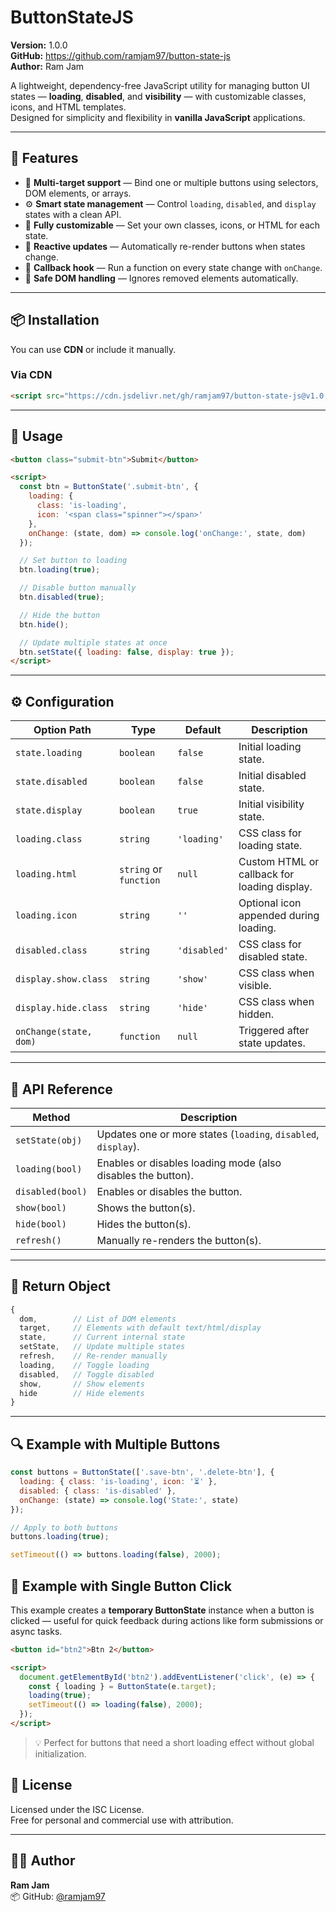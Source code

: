# ButtonStateJS

**Version:** 1.0.0  
**GitHub:** https://github.com/ramjam97/button-state-js     
**Author:** Ram Jam



A lightweight, dependency-free JavaScript utility for managing button UI states — **loading**, **disabled**, and **visibility** — with customizable classes, icons, and HTML templates.  
Designed for simplicity and flexibility in **vanilla JavaScript** applications.

---


## 🌟 Features

- 🎯 **Multi-target support** — Bind one or multiple buttons using selectors, DOM elements, or arrays.  
- ⚙️ **Smart state management** — Control `loading`, `disabled`, and `display` states with a clean API.  
- 🎨 **Fully customizable** — Set your own classes, icons, or HTML for each state.  
- 🔁 **Reactive updates** — Automatically re-render buttons when states change.  
- 🧠 **Callback hook** — Run a function on every state change with `onChange`.  
- 🧱 **Safe DOM handling** — Ignores removed elements automatically.  

---

## 📦 Installation

You can use **CDN** or include it manually.

### Via CDN
```html
<script src="https://cdn.jsdelivr.net/gh/ramjam97/button-state-js@v1.0.0/dist/index.min.js"></script>

```

---

## 🚀 Usage
```html
<button class="submit-btn">Submit</button>

<script>
  const btn = ButtonState('.submit-btn', {
    loading: { 
      class: 'is-loading',
      icon: '<span class="spinner"></span>'
    },
    onChange: (state, dom) => console.log('onChange:', state, dom)
  });

  // Set button to loading
  btn.loading(true);

  // Disable button manually
  btn.disabled(true);

  // Hide the button
  btn.hide();

  // Update multiple states at once
  btn.setState({ loading: false, display: true });
</script>
```

---

## ⚙️ Configuration
| Option Path            | Type                   | Default      | Description                                  |
| ---------------------- | ---------------------- | ------------ | -------------------------------------------- |
| `state.loading`        | `boolean`              | `false`      | Initial loading state.                       |
| `state.disabled`       | `boolean`              | `false`      | Initial disabled state.                      |
| `state.display`        | `boolean`              | `true`       | Initial visibility state.                    |
| `loading.class`        | `string`               | `'loading'`  | CSS class for loading state.                 |
| `loading.html`         | `string` or `function` | `null`       | Custom HTML or callback for loading display. |
| `loading.icon`         | `string`               | `''`         | Optional icon appended during loading.       |
| `disabled.class`       | `string`               | `'disabled'` | CSS class for disabled state.                |
| `display.show.class`   | `string`               | `'show'`     | CSS class when visible.                      |
| `display.hide.class`   | `string`               | `'hide'`     | CSS class when hidden.                       |
| `onChange(state, dom)` | `function`             | `null`       | Triggered after state updates.               |


---

## 🧠 API Reference
| Method           | Description                                                    |
| ---------------- | -------------------------------------------------------------- |
| `setState(obj)`  | Updates one or more states (`loading`, `disabled`, `display`). |
| `loading(bool)`  | Enables or disables loading mode (also disables the button).   |
| `disabled(bool)` | Enables or disables the button.                                |
| `show(bool)`     | Shows the button(s).                                           |
| `hide(bool)`     | Hides the button(s).                                           |
| `refresh()`      | Manually re-renders the button(s).                             |

---

## 🧩 Return Object

```js
{
  dom,        // List of DOM elements
  target,     // Elements with default text/html/display
  state,      // Current internal state
  setState,   // Update multiple states
  refresh,    // Re-render manually
  loading,    // Toggle loading
  disabled,   // Toggle disabled
  show,       // Show elements
  hide        // Hide elements
}
```

---

## 🔍 Example with Multiple Buttons
```js
const buttons = ButtonState(['.save-btn', '.delete-btn'], {
  loading: { class: 'is-loading', icon: '⏳' },
  disabled: { class: 'is-disabled' },
  onChange: (state) => console.log('State:', state)
});

// Apply to both buttons
buttons.loading(true);

setTimeout(() => buttons.loading(false), 2000);
```


## 🧭 Example with Single Button Click
This example creates a **temporary ButtonState** instance when a button is clicked — useful for quick feedback during actions like form submissions or async tasks.
```html
<button id="btn2">Btn 2</button>

<script>
  document.getElementById('btn2').addEventListener('click', (e) => {
    const { loading } = ButtonState(e.target);
    loading(true);
    setTimeout(() => loading(false), 2000);
  });
</script>
```

> 💡 Perfect for buttons that need a short loading effect without global initialization.


## 📜 License
Licensed under the ISC License.   
Free for personal and commercial use with attribution.

---

## 👨‍💻 Author

**Ram Jam**   
📦 GitHub: [@ramjam97](https://github.com/ramjam97)